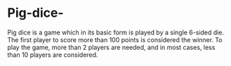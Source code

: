 # Pig-dice-
Pig dice is a game which in its basic form is played by a single 6-sided die. The first player to score more than 100 points is considered the winner. To play the game, more than 2 players are needed, and in most cases, less than 10 players are considered.  

